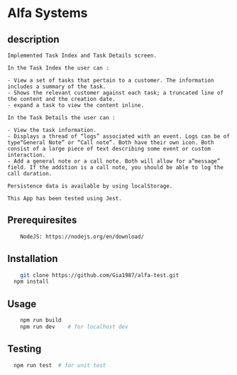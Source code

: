 # Alfa Systems

## description

	Implemented Task Index and Task Details screen.

	In the Task Index the user can :

	- View a set of tasks that pertain to a ​customer​. The information includes a summary of the task.
	- Shows the relevant ​customer​ against each task; a truncated line of the content and the creation date.
	- expand a task to view the content inline.

	In the Task Details the user can :

	- View the task information.
	- Displays a thread of “logs” associated with an event. Logs can be of type“General Note” or “Call note”. Both have their own icon. Both consist of a large piece of text describing some event or custom interaction.
	- Add a general note or a call note. Both will allow for a“message” field. If the addition is a call note, you should be able to log the call duration.

	Persistence data is available by using localStorage.

	This App has been tested using Jest.


## Prerequiresites

```bash
	NodeJS: https://nodejs.org/en/download/
```

## Installation

```bash
	git clone https://github.com/Gia1987/alfa-test.git
  npm install
```
## Usage

```bash
	npm run build
	npm run dev    # for localhost dev
```

## Testing

```bash
  npm run test  # for unit test
```
